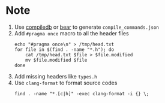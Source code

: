 # Note

1. Use [compiledb](https://github.com/nickdiego/compiledb) or [bear](https://github.com/rizsotto/Bear/) to generate `compile_commands.json`
2. Add `#pragma once` macro to all the header files
    ```shell
    echo "#pragma once\n" > /tmp/head.txt
    for file in $(find . -name "*.h"); do
        cat /tmp/head.txt $file > $file.modified
        mv $file.modified $file
    done
    ```
3. Add missing headers like `types.h`
4. Use `clang-format` to format source codes
    ```shell
    find . -name "*.[c|h]" -exec clang-format -i {} \;
    ```
